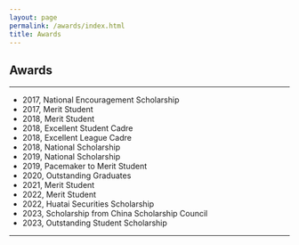 ```yaml
---
layout: page
permalink: /awards/index.html
title: Awards
---
```


## Awards

---

- 2017, National Encouragement Scholarship
- 2017, Merit Student
- 2018, Merit Student
- 2018, Excellent Student Cadre
- 2018, Excellent League Cadre
- 2018, National Scholarship
- 2019, National Scholarship
- 2019, Pacemaker to Merit Student
- 2020, Outstanding Graduates
- 2021, Merit Student
- 2022, Merit Student
- 2022, Huatai Securities Scholarship
- 2023, Scholarship from China Scholarship Council
- 2023, Outstanding Student Scholarship

---

<br>

